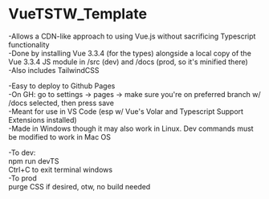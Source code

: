 # VueTSTW_Template
-Allows a CDN-like approach to using Vue.js without sacrificing Typescript functionality  
-Done by installing Vue 3.3.4 (for the types) alongside a local copy of the Vue 3.3.4 JS module in /src (dev) and /docs (prod, so it's minified there)  
-Also includes TailwindCSS  

-Easy to deploy to Github Pages  
    -On GH: go to settings -> pages -> make sure you're on preferred branch w/ /docs selected, then press save  
-Meant for use in VS Code (esp w/ Vue's Volar and Typescript Support Extensions installed)  
-Made in Windows though it may also work in Linux. Dev commands must be modified to work in Mac OS  

-To dev:  
    npm run devTS  
    Ctrl+C to exit terminal windows  
-To prod  
    purge CSS if desired, otw, no build needed  
